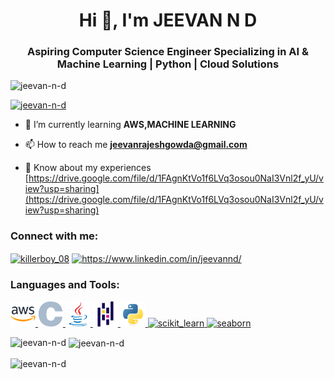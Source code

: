 <h1 align="center">Hi 👋, I'm JEEVAN N D</h1>
<h3 align="center">Aspiring Computer Science Engineer Specializing in AI & Machine Learning | Python | Cloud Solutions</h3>

<p align="left"> <img src="https://komarev.com/ghpvc/?username=jeevan-n-d&label=Profile%20views&color=0e75b6&style=flat" alt="jeevan-n-d" /> </p>

<p align="left"> <a href="https://github.com/ryo-ma/github-profile-trophy"><img src="https://github-profile-trophy.vercel.app/?username=jeevan-n-d" alt="jeevan-n-d" /></a> </p>

- 🌱 I’m currently learning **AWS,MACHINE LEARNING**

- 📫 How to reach me **jeevanrajeshgowda@gmail.com**

- 📄 Know about my experiences [https://drive.google.com/file/d/1FAgnKtVo1f6LVq3osou0NaI3Vnl2f_yU/view?usp=sharing](https://drive.google.com/file/d/1FAgnKtVo1f6LVq3osou0NaI3Vnl2f_yU/view?usp=sharing)

<h3 align="left">Connect with me:</h3>
<p align="left">
<a href="https://twitter.com/killerboy_08" target="blank"><img align="center" src="https://raw.githubusercontent.com/rahuldkjain/github-profile-readme-generator/master/src/images/icons/Social/twitter.svg" alt="killerboy_08" height="30" width="40" /></a>
<a href="https://linkedin.com/in/https://www.linkedin.com/in/jeevannd/" target="blank"><img align="center" src="https://raw.githubusercontent.com/rahuldkjain/github-profile-readme-generator/master/src/images/icons/Social/linked-in-alt.svg" alt="https://www.linkedin.com/in/jeevannd/" height="30" width="40" /></a>
</p>

<h3 align="left">Languages and Tools:</h3>
<p align="left"> <a href="https://aws.amazon.com" target="_blank" rel="noreferrer"> <img src="https://raw.githubusercontent.com/devicons/devicon/master/icons/amazonwebservices/amazonwebservices-original-wordmark.svg" alt="aws" width="40" height="40"/> </a> <a href="https://www.cprogramming.com/" target="_blank" rel="noreferrer"> <img src="https://raw.githubusercontent.com/devicons/devicon/master/icons/c/c-original.svg" alt="c" width="40" height="40"/> </a> <a href="https://www.java.com" target="_blank" rel="noreferrer"> <img src="https://raw.githubusercontent.com/devicons/devicon/master/icons/java/java-original.svg" alt="java" width="40" height="40"/> </a> <a href="https://pandas.pydata.org/" target="_blank" rel="noreferrer"> <img src="https://raw.githubusercontent.com/devicons/devicon/2ae2a900d2f041da66e950e4d48052658d850630/icons/pandas/pandas-original.svg" alt="pandas" width="40" height="40"/> </a> <a href="https://www.python.org" target="_blank" rel="noreferrer"> <img src="https://raw.githubusercontent.com/devicons/devicon/master/icons/python/python-original.svg" alt="python" width="40" height="40"/> </a> <a href="https://scikit-learn.org/" target="_blank" rel="noreferrer"> <img src="https://upload.wikimedia.org/wikipedia/commons/0/05/Scikit_learn_logo_small.svg" alt="scikit_learn" width="40" height="40"/> </a> <a href="https://seaborn.pydata.org/" target="_blank" rel="noreferrer"> <img src="https://seaborn.pydata.org/_images/logo-mark-lightbg.svg" alt="seaborn" width="40" height="40"/> </a> </p>

<p><img align="left" src="https://github-readme-stats.vercel.app/api/top-langs?username=jeevan-n-d&show_icons=true&locale=en&layout=compact" alt="jeevan-n-d" /></p>

<p>&nbsp;<img align="center" src="https://github-readme-stats.vercel.app/api?username=jeevan-n-d&show_icons=true&locale=en" alt="jeevan-n-d" /></p>

<p><img align="center" src="https://github-readme-streak-stats.herokuapp.com/?user=jeevan-n-d&" alt="jeevan-n-d" /></p>
